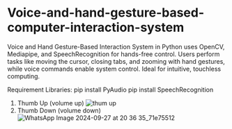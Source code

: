 # Voice-and-hand-gesture-based-computer-interaction-system
Voice and Hand Gesture-Based Interaction System in Python uses OpenCV, Mediapipe, and SpeechRecognition for hands-free control. Users perform tasks like moving the cursor, closing tabs, and zooming with hand gestures, while voice commands enable system control. Ideal for intuitive, touchless computing.
<br>

Requirement Libraries:
pip install PyAudio
pip install SpeechRecognition

1. Thumb Up (volume up)
![thum up](https://github.com/user-attachments/assets/508879aa-df78-493e-8623-be1188fd0de2)
2. Thumb Down (volume down)
![WhatsApp Image 2024-09-27 at 20 36 35_71e75512](https://github.com/user-attachments/assets/ff08a74d-d4ce-49bf-b72e-6ef069a129a4)
